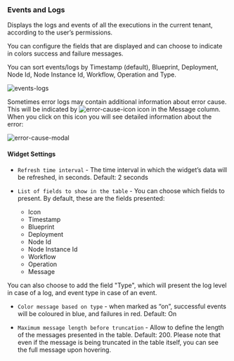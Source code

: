 ### Events and Logs
Displays the logs and events of all the executions in the current tenant, according to the user’s permissions. 

You can configure the fields that are displayed and can choose to indicate in colors success and failure messages.

You can sort events/logs by Timestamp (default), Blueprint, Deployment, Node Id, Node Instance Id, Workflow, Operation and Type.

![events-logs](https://docs.cloudify.co/staging/dev/images/ui/widgets/events-logs.png)

Sometimes error logs may contain additional information about error cause. This will be indicated by ![error-cause-icon](https://docs.cloudify.co/staging/dev/images/ui/icons/error-cause-icon.png) icon in the Message column. When you click on this icon you will see detailed information about the error:

![error-cause-modal](https://docs.cloudify.co/staging/dev/images/ui/widgets/events-logs-error-cause-modal.png)


#### Widget Settings
* `Refresh time interval` - The time interval in which the widget’s data will be refreshed, in seconds. Default: 2 seconds
* `List of fields to show in the table` - You can choose which fields to present. By default, these are the fields presented: 

   * Icon
   * Timestamp
   * Blueprint
   * Deployment
   * Node Id
   * Node Instance Id
   * Workflow
   * Operation
   * Message
   
You can also choose to add the field "Type", which will present the log level in case of a log, and event type in case of an event. 

* `Color message based on type` - when marked as “on”, successful events will be coloured in blue, and failures in red. Default: On

* `Maximum message length before truncation` - Allow to define the length of the messages presented in the table. Default: 200. Please note that even if the message is being truncated in the table itself, you can see the full message upon hovering. 